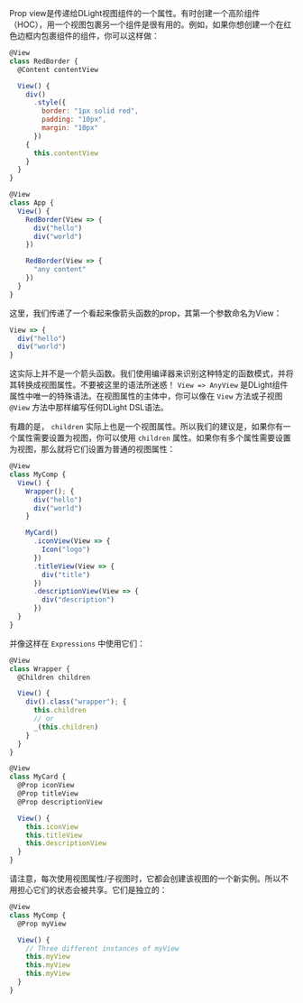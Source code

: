 Prop view是传递给DLight视图组件的一个属性。有时创建一个高阶组件（HOC），用一个视图包裹另一个组件是很有用的。例如，如果你想创建一个在红色边框内包裹组件的组件，你可以这样做：

```js
@View
class RedBorder {
  @Content contentView

  View() {
    div()
      .style({
        border: "1px solid red",
        padding: "10px",
        margin: "10px"
      })
    {
      this.contentView
    }
  }
}

@View
class App {
  View() {
    RedBorder(View => {
      div("hello")
      div("world")
    })

    RedBorder(View => {
      "any content"
    })
  }
}
```

这里，我们传递了一个看起来像箭头函数的prop，其第一个参数命名为View：

```js
View => {
  div("hello")
  div("world")
}
```

这实际上并不是一个箭头函数。我们使用编译器来识别这种特定的函数模式，并将其转换成视图属性。不要被这里的语法所迷惑！ `View => AnyView` 是DLight组件属性中唯一的特殊语法。在视图属性的主体中，你可以像在 `View` 方法或子视图` @View` 方法中那样编写任何DLight DSL语法。

有趣的是， `children` 实际上也是一个视图属性。所以我们的建议是，如果你有一个属性需要设置为视图，你可以使用 `children` 属性。如果你有多个属性需要设置为视图，那么就将它们设置为普通的视图属性：

```js
@View
class MyComp {
  View() {
    Wrapper(); {
      div("hello")
      div("world")
    }

    MyCard()
      .iconView(View => {
        Icon("logo")
      })
      .titleView(View => {
        div("title")
      })
      .descriptionView(View => {
        div("description")
      })
  }
}
```

并像这样在 `Expressions` 中使用它们：

```js
@View
class Wrapper {
  @Children children

  View() {
    div().class("wrapper"); {
      this.children
      // or
      _(this.children)
    }
  }
}

@View
class MyCard {
  @Prop iconView
  @Prop titleView
  @Prop descriptionView

  View() {
    this.iconView
    this.titleView
    this.descriptionView
  }
}
```


请注意，每次使用视图属性/子视图时，它都会创建该视图的一个新实例。所以不用担心它们的状态会被共享。它们是独立的：

```js
@View
class MyComp {
  @Prop myView

  View() {
    // Three different instances of myView
    this.myView
    this.myView
    this.myView
  }
}
```